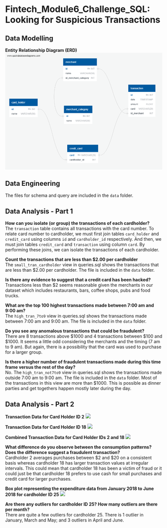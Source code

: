 # Fintech_Module6_Challenge_SQL: Looking for Suspicious Transactions

## Data Modelling
**Entity Relationship Diagram (ERD)**
![](erd.png)

## Data Engineering
The files for schema and query are included in the `data` folder.

## Data Analysis - Part 1

**How can you isolate (or group) the transactions of each cardholder?** <br>
The `transaction` table contains all transactions with the card number. To relate card number to cardholder, we must first join tables `card_holder` and `credit_card` using columns `id` and `cardholder_id` respectively. And then, we must join tables `credit_card` and `transaction` using column `card`. By performing these joins, we can isolate the transactions of each cardholder.

**Count the transactions that are less than $2.00 per cardholder** <br>
The `small_tran_cardholder` view in queries.sql shows the transactions that are less than $2.00 per cardholder. The file is included in the `data` folder.

**Is there any evidence to suggest that a credit card has been hacked?** <br>
Transactions less than $2 seems reasonable given the merchants in our dataset which includes restaurants, bars, coffee shops, pubs and food trucks.  

**What are the top 100 highest transactions made between 7:00 am and 9:00 am?** <br>
The `high_tran_7to9` view in queries.sql shows the transactions made between 7:00 am and 9:00 am. The file is included in the `data` folder.

**Do you see any anomalous transactions that could be fraudulent?** <br>
There are 8 transactions above $1000 and 4 transactions between $100 and $1000. It seems a little odd considering the merchants and the timing (7 am to 9 am). But again, there is a possibility that the card was used to purchase for a larger group.

**Is there a higher number of fraudulent transactions made during this time frame versus the rest of the day?** <br>
No. The `high_tran_not7to9` view in queries.sql shows the transactions made outside 7:00 am to 9:00 am. The file is included in the `data` folder. Most of the transactions in this view are more than $1000. This is possible as dinner parties and get togethers happen mostly later during the day. 


## Data Analysis - Part 2

**Transaction Data for Card Holder ID 2**
![](cardholder_2.png)

**Transaction Data for Card Holder ID 18**
![](cardholder_18.png)

**Combined Transaction Data for Card Holder IDs 2 and 18**
![](cardholder_2and18.png)

**What difference do you observe between the consumption patterns? Does the difference suggest a fraudulent transaction?** <br>
Cardholder 2 averages purchases between $2 and $20 on a consistent basis whereas cardholder 18 has larger transaction values at irregular intervals. This could mean that cardholder 18 has been a victim of fraud or it could just be that cardholder 18 prefers to use cash for small purchases and credit card for larger purchases.

**Box plot representing the expenditure data from January 2018 to June 2018 for cardholder ID 25**
![](cardholder_25.png)

**Are there any outliers for cardholder ID 25? How many outliers are there per month?** <br>
There are quite a few outliers for cardholder 25. There is 1 outlier in January, March and May; and 3 outliers in April and June.
